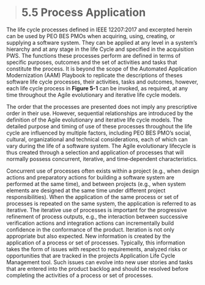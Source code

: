 > # **5.5** Process Application

The life cycle processes defined in IEEE 12207:2017 and excerpted herein can be used by PEO BES PMOs when acquiring, using, creating, or supplying a software system. They can be applied at any level in a system’s hierarchy and at any stage in the life
Cycle and specified in the acquisition PWS. The functions these processes perform are defined in terms of specific purposes, outcomes and the set of activities and tasks that constitute the process. It is beyond the scope of the Automated Application Modernization (AAM) Playbook to replicate the descriptions of theses software life cycle processes, their activities, tasks and outcomes, however, each life cycle process in **Figure 5-1** can be invoked, as required, at any time throughout the Agile evolutionary and iterative life cycle models. 

The order that the processes are presented does not imply any prescriptive order in their use. However, sequential relationships are introduced by the definition of the Agile evolutionary and iterative life cycle models. The detailed purpose and timing of use of these processes throughout the life cycle are influenced by multiple factors, including PEO BES PMO’s social, cultural, organizational and technical considerations, each of which can vary during the life of a software system. The Agile evolutionary lifecycle is thus created through a selection and application of processes that will normally possess concurrent, iterative, and time‐dependent characteristics.

Concurrent use of processes often exists within a project (e.g., when design actions and preparatory actions for building a software system are performed at the same time), and between projects (e.g., when system elements are designed at the same time under different project responsibilities). When the application of the same process or set of processes is repeated on the same system, the application is referred to as iterative. The iterative use of processes is important for the progressive refinement of process outputs, e.g., the interaction between successive verification actions and integration actions can incrementally build confidence in the conformance of the product. Iteration is not only appropriate but also expected. New information is created by the application of a process or set of processes. Typically, this information takes the form of issues with respect to requirements, analyzed risks or opportunities that are tracked in the projects Application Life Cycle Management tool. Such issues can evolve into new user stories and tasks that are entered into the product backlog and should be resolved before completing the activities of a process or set of processes.
